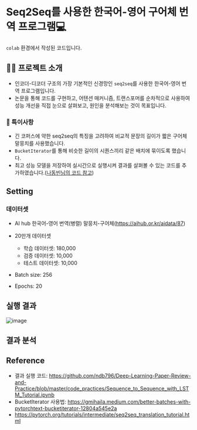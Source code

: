 # Seq2Seq를 사용한 한국어-영어 구어체 번역 프로그램💻
`colab` 환경에서 작성된 코드입니다.

## 👩‍🏫 프로젝트 소개
* 인코더-디코더 구조의 가장 기본적인 신경망인 `seq2seq`를 사용한 한국어-영어 번역 프로그램입니다.
* 논문을 통해 코드를 구현하고, 어텐션 매커니즘, 트랜스포머를 순차적으로 사용하여 성능 개선을 직접 눈으로 살펴보고, 원인을 분석해보는 것이 목표입니다.

### 🌟 특이사항
* 긴 코퍼스에 약한 seq2seq의 특징을 고려하여 비교적 문장의 길이가 짧은 구어체 말뭉치를 사용했습니다.
* `BucketIterator`를 통해 비슷한 길이의 시퀀스끼리 같은 배치에 묶이도록 했습니다.
* 최고 성능 모델을 저장하여 실시간으로 실행시켜 결과를 살펴볼 수 있는 코드를 추가하였습니다.([나동빈님의 코드 참고](https://github.com/ndb796/Deep-Learning-Paper-Review-and-Practice/blob/master/code_practices/Sequence_to_Sequence_with_LSTM_Tutorial.ipynb))

## Setting
### 데이터셋
* AI hub 한국어-영어 번역(병렬) 말뭉치-구어체(https://aihub.or.kr/aidata/87)
* 20만개 데이터셋
  * 학습 데이터셋: 180,000
  * 검증 데이터셋: 10,000
  * 테스트 데이터셋: 10,000

* Batch size: 256
* Epochs: 20

## 실행 결과
![image](https://user-images.githubusercontent.com/74829786/164406902-6b9c8970-9359-4172-9c5d-472781c879e2.png)

## 결과 분석

## Reference
* 결과 실행 코드: https://github.com/ndb796/Deep-Learning-Paper-Review-and-Practice/blob/master/code_practices/Sequence_to_Sequence_with_LSTM_Tutorial.ipynb
* BucketIterator 사용법: https://gmihaila.medium.com/better-batches-with-pytorchtext-bucketiterator-12804a545e2a
* https://pytorch.org/tutorials/intermediate/seq2seq_translation_tutorial.html
